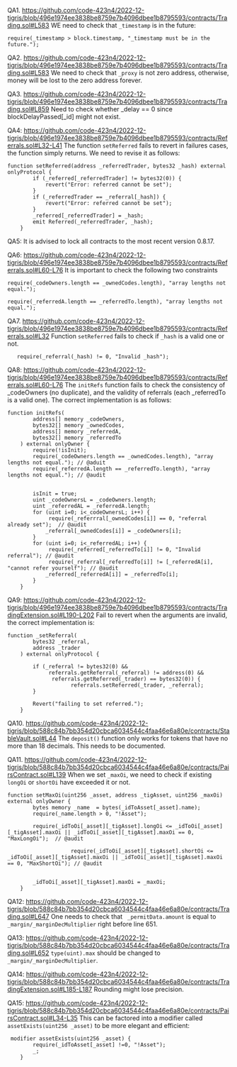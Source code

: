 QA1. https://github.com/code-423n4/2022-12-tigris/blob/496e1974ee3838be8759e7b4096dbee1b8795593/contracts/Trading.sol#L583
WE need to check that ``_timestamp`` is in the future:
``` 
require(_timestamp > block.timestamp, "_timestamp must be in the future.");
```

QA2. https://github.com/code-423n4/2022-12-tigris/blob/496e1974ee3838be8759e7b4096dbee1b8795593/contracts/Trading.sol#L583
We need to check that ``_proxy`` is not zero address, otherwise, money will be lost to the zero address forever. 

QA3. https://github.com/code-423n4/2022-12-tigris/blob/496e1974ee3838be8759e7b4096dbee1b8795593/contracts/Trading.sol#L859
Need to check whether _delay == 0 since blockDelayPassed[_id] might not exist.

QA4: https://github.com/code-423n4/2022-12-tigris/blob/496e1974ee3838be8759e7b4096dbee1b8795593/contracts/Referrals.sol#L32-L41
The function ``setReferred`` fails to revert in failures cases, the function simply returns. We need to revise it as follows:
```
function setReferred(address _referredTrader, bytes32 _hash) external onlyProtocol {
        if (_referred[_referredTrader] != bytes32(0)) {
            revert("Error: referred cannot be set");
        }
        if (_referredTrader == _referral[_hash]) {
            revert("Error: referred cannot be set");
        }
        _referred[_referredTrader] = _hash;
        emit Referred(_referredTrader, _hash);
    }
```
QA5: It is advised to lock all contracts to the most recent version 0.8.17.

QA6: https://github.com/code-423n4/2022-12-tigris/blob/496e1974ee3838be8759e7b4096dbee1b8795593/contracts/Referrals.sol#L60-L76
It is important to check the following two constraints
```
require(_codeOwners.length == _ownedCodes.length), "array lengths not equal.");

require(_referredA.length == _referredTo.length), "array lengths not equal.");

```

QA7. https://github.com/code-423n4/2022-12-tigris/blob/496e1974ee3838be8759e7b4096dbee1b8795593/contracts/Referrals.sol#L32
Function ``setReferred`` fails to check if ``_hash`` is a valid one or not.
```
   require(_referral(_hash) != 0, "Invalid _hash");
```

QA8: https://github.com/code-423n4/2022-12-tigris/blob/496e1974ee3838be8759e7b4096dbee1b8795593/contracts/Referrals.sol#L60-L76
The ``initRefs`` function fails to check the consistency of _codeOwners (no duplicate), and the validity of referrals (each _referredTo is a valid one). The correct implementation is as follows: 

```
function initRefs(
        address[] memory _codeOwners,
        bytes32[] memory _ownedCodes,
        address[] memory _referredA,
        bytes32[] memory _referredTo
    ) external onlyOwner {
        require(!isInit);
        require(_codeOwners.length == _ownedCodes.length), "array lengths not equal."); // @aduit
        require(_referredA.length == _referredTo.length), "array lengths not equal."); // @audit


        isInit = true;
        uint _codeOwnersL = _codeOwners.length;
        uint _referredAL = _referredA.length;
        for (uint i=0; i<_codeOwnersL; i++) {
             require(_referrral[_ownedCodes[i]] == 0, "referral already set");  // @audit
            _referral[_ownedCodes[i]] = _codeOwners[i];
        }
        for (uint i=0; i<_referredAL; i++) {
             require(_referred[_referredTo[i]] != 0, "Invalid referral"); // @audit
             require(_referral[_referredTo[i]] != [_referredA[i], "cannot refer yourself"); // @audit
            _referred[_referredA[i]] = _referredTo[i];
        }
    }
```

QA9: https://github.com/code-423n4/2022-12-tigris/blob/496e1974ee3838be8759e7b4096dbee1b8795593/contracts/TradingExtension.sol#L190-L202
Fail to revert when the arguments are invalid, the correct implementation is:
```
function _setReferral(
        bytes32 _referral,
        address _trader
    ) external onlyProtocol {
        
        if (_referral != bytes32(0) && 
             referrals.getReferral(_referral) != address(0) &&
              referrals.getReferred(_trader) == bytes32(0)) {
                    referrals.setReferred(_trader, _referral);
        }
 
        Revert("failing to set referred.");   
    }

```

QA10. https://github.com/code-423n4/2022-12-tigris/blob/588c84b7bb354d20cbca6034544c4faa46e6a80e/contracts/StableVault.sol#L44
The ``deposit()`` function only works for tokens that have no more than 18 decimals. This needs to be documented. 

QA11. https://github.com/code-423n4/2022-12-tigris/blob/588c84b7bb354d20cbca6034544c4faa46e6a80e/contracts/PairsContract.sol#L139
When we set ``_maxOi``, we need to check if existing ``longOi`` or ``shortOi`` have exceeded it or not.
```
function setMaxOi(uint256 _asset, address _tigAsset, uint256 _maxOi) external onlyOwner {
        bytes memory _name  = bytes(_idToAsset[_asset].name);
        require(_name.length > 0, "!Asset");

        require(_idToOi[_asset][_tigAsset].longOi <= _idToOi[_asset][_tigAsset].maxOi || _idToOi[_asset][_tigAsset].maxOi == 0, "MaxLongOi");  // @audit

                    require(_idToOi[_asset][_tigAsset].shortOi <= _idToOi[_asset][_tigAsset].maxOi || _idToOi[_asset][_tigAsset].maxOi == 0, "MaxShortOi"); // @audit
            

        _idToOi[_asset][_tigAsset].maxOi = _maxOi;
    }
```

QA12: https://github.com/code-423n4/2022-12-tigris/blob/588c84b7bb354d20cbca6034544c4faa46e6a80e/contracts/Trading.sol#L647
One needs to check that `` _permitData.amount`` is equal to ``_margin/_marginDecMultiplier`` right before line 651. 

QA13: https://github.com/code-423n4/2022-12-tigris/blob/588c84b7bb354d20cbca6034544c4faa46e6a80e/contracts/Trading.sol#L652
``type(uint).max`` should be changed to  ``_margin/_marginDecMultiplier``. 

QA14: https://github.com/code-423n4/2022-12-tigris/blob/588c84b7bb354d20cbca6034544c4faa46e6a80e/contracts/TradingExtension.sol#L185-L187
Rounding might lose precision. 
 
QA15: https://github.com/code-423n4/2022-12-tigris/blob/588c84b7bb354d20cbca6034544c4faa46e6a80e/contracts/PairsContract.sol#L34-L35
This can be factored into a modifier called ``assetExists(uint256 _asset)`` to be more elegant and efficient:
```
 modifier assetExists(uint256 _asset) {
        require(_idToAsset[_asset] !=0, "!Asset");
        _;
    }
```

